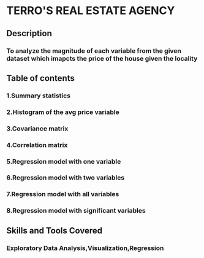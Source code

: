 # TERRO'S REAL ESTATE AGENCY
## Description
### To analyze the magnitude of each variable from the given dataset which imapcts the price of the house given the locality
## Table of contents
### 1.Summary statistics
### 2.Histogram of the avg price  variable
### 3.Covariance matrix
### 4.Correlation matrix
### 5.Regression model with one variable
### 6.Regression model with two variables
### 7.Regression model with all variables
### 8.Regression model with significant variables
## Skills and Tools Covered
### Exploratory Data Analysis,Visualization,Regression
